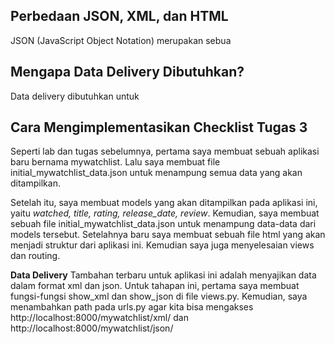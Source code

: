 ## Perbedaan JSON, XML, dan HTML
JSON (JavaScript Object Notation) merupakan sebua
## Mengapa Data Delivery Dibutuhkan?
Data delivery dibutuhkan untuk 

 
## Cara Mengimplementasikan Checklist Tugas 3
Seperti lab dan tugas sebelumnya, pertama saya membuat sebuah aplikasi baru bernama mywatchlist. Lalu saya membuat file initial_mywatchlist_data.json untuk menampung semua data yang akan ditampilkan.

Setelah itu, saya membuat models yang akan ditampilkan pada aplikasi ini, yaitu *watched, title, rating, release_date, review*. Kemudian, saya membuat sebuah file initial_mywatchlist_data.json untuk menampung data-data dari models tersebut. Setelahnya baru saya membuat sebuah file html yang akan menjadi struktur dari aplikasi ini. Kemudian saya juga menyelesaian views dan routing.

**Data Delivery** 
Tambahan terbaru untuk aplikasi ini adalah menyajikan data dalam format xml dan json. Untuk tahapan ini, pertama saya membuat fungsi-fungsi show_xml dan show_json di file views.py. Kemudian, saya menambahkan path pada urls.py agar kita bisa mengakses http://localhost:8000/mywatchlist/xml/ dan http://localhost:8000/mywatchlist/json/
